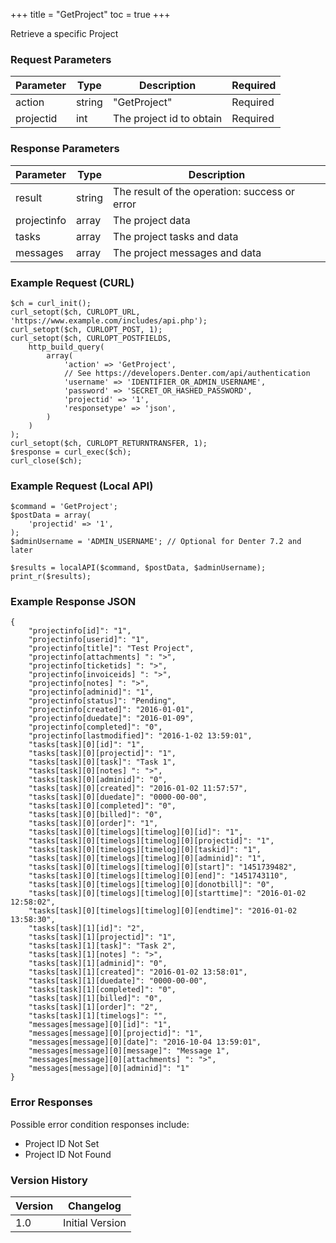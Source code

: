 +++
title = "GetProject"
toc = true
+++

Retrieve a specific Project

### Request Parameters

| Parameter | Type | Description | Required |
| --------- | ---- | ----------- | -------- |
| action | string | "GetProject" | Required |
| projectid | int | The project id to obtain | Required |

### Response Parameters

| Parameter | Type | Description |
| --------- | ---- | ----------- |
| result | string | The result of the operation: success or error |
| projectinfo | array | The project data |
| tasks | array | The project tasks and data |
| messages | array | The project messages and data |


### Example Request (CURL)

```
$ch = curl_init();
curl_setopt($ch, CURLOPT_URL, 'https://www.example.com/includes/api.php');
curl_setopt($ch, CURLOPT_POST, 1);
curl_setopt($ch, CURLOPT_POSTFIELDS,
    http_build_query(
        array(
            'action' => 'GetProject',
            // See https://developers.Denter.com/api/authentication
            'username' => 'IDENTIFIER_OR_ADMIN_USERNAME',
            'password' => 'SECRET_OR_HASHED_PASSWORD',
            'projectid' => '1',
            'responsetype' => 'json',
        )
    )
);
curl_setopt($ch, CURLOPT_RETURNTRANSFER, 1);
$response = curl_exec($ch);
curl_close($ch);
```


### Example Request (Local API)

```
$command = 'GetProject';
$postData = array(
    'projectid' => '1',
);
$adminUsername = 'ADMIN_USERNAME'; // Optional for Denter 7.2 and later

$results = localAPI($command, $postData, $adminUsername);
print_r($results);
```


### Example Response JSON

```
{
    "projectinfo[id]": "1",
    "projectinfo[userid]": "1",
    "projectinfo[title]": "Test Project",
    "projectinfo[attachments] ": ">",
    "projectinfo[ticketids] ": ">",
    "projectinfo[invoiceids] ": ">",
    "projectinfo[notes] ": ">",
    "projectinfo[adminid]": "1",
    "projectinfo[status]": "Pending",
    "projectinfo[created]": "2016-01-01",
    "projectinfo[duedate]": "2016-01-09",
    "projectinfo[completed]": "0",
    "projectinfo[lastmodified]": "2016-1-02 13:59:01",
    "tasks[task][0][id]": "1",
    "tasks[task][0][projectid]": "1",
    "tasks[task][0][task]": "Task 1",
    "tasks[task][0][notes] ": ">",
    "tasks[task][0][adminid]": "0",
    "tasks[task][0][created]": "2016-01-02 11:57:57",
    "tasks[task][0][duedate]": "0000-00-00",
    "tasks[task][0][completed]": "0",
    "tasks[task][0][billed]": "0",
    "tasks[task][0][order]": "1",
    "tasks[task][0][timelogs][timelog][0][id]": "1",
    "tasks[task][0][timelogs][timelog][0][projectid]": "1",
    "tasks[task][0][timelogs][timelog][0][taskid]": "1",
    "tasks[task][0][timelogs][timelog][0][adminid]": "1",
    "tasks[task][0][timelogs][timelog][0][start]": "1451739482",
    "tasks[task][0][timelogs][timelog][0][end]": "1451743110",
    "tasks[task][0][timelogs][timelog][0][donotbill]": "0",
    "tasks[task][0][timelogs][timelog][0][starttime]": "2016-01-02 12:58:02",
    "tasks[task][0][timelogs][timelog][0][endtime]": "2016-01-02 13:58:30",
    "tasks[task][1][id]": "2",
    "tasks[task][1][projectid]": "1",
    "tasks[task][1][task]": "Task 2",
    "tasks[task][1][notes] ": ">",
    "tasks[task][1][adminid]": "0",
    "tasks[task][1][created]": "2016-01-02 13:58:01",
    "tasks[task][1][duedate]": "0000-00-00",
    "tasks[task][1][completed]": "0",
    "tasks[task][1][billed]": "0",
    "tasks[task][1][order]": "2",
    "tasks[task][1][timelogs]": "",
    "messages[message][0][id]": "1",
    "messages[message][0][projectid]": "1",
    "messages[message][0][date]": "2016-10-04 13:59:01",
    "messages[message][0][message]": "Message 1",
    "messages[message][0][attachments] ": ">",
    "messages[message][0][adminid]": "1"
}
```


### Error Responses

Possible error condition responses include:

* Project ID Not Set
* Project ID Not Found


### Version History

| Version | Changelog |
| ------- | --------- |
| 1.0 | Initial Version |
